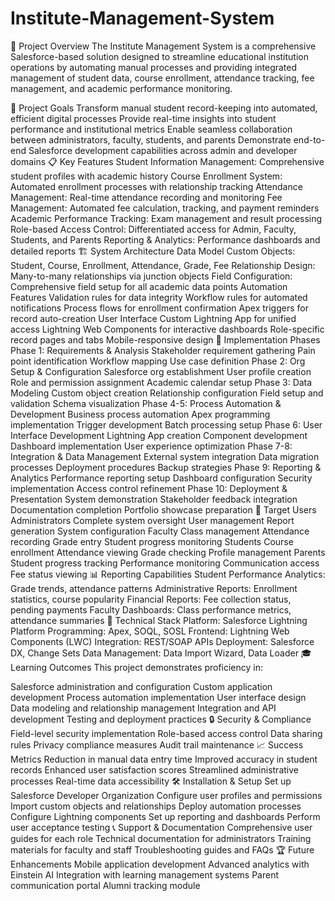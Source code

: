 # Institute-Management-System
📖 Project Overview
The Institute Management System is a comprehensive Salesforce-based solution designed to streamline educational institution operations by automating manual processes and providing integrated management of student data, course enrollment, attendance tracking, fee management, and academic performance monitoring.

🎯 Project Goals
Transform manual student record-keeping into automated, efficient digital processes
Provide real-time insights into student performance and institutional metrics
Enable seamless collaboration between administrators, faculty, students, and parents
Demonstrate end-to-end Salesforce development capabilities across admin and developer domains
📋 Key Features
Student Information Management: Comprehensive student profiles with academic history
Course Enrollment System: Automated enrollment processes with relationship tracking
Attendance Management: Real-time attendance recording and monitoring
Fee Management: Automated fee calculation, tracking, and payment reminders
Academic Performance Tracking: Exam management and result processing
Role-based Access Control: Differentiated access for Admin, Faculty, Students, and Parents
Reporting & Analytics: Performance dashboards and detailed reports
🏗️ System Architecture
Data Model
Custom Objects: Student, Course, Enrollment, Attendance, Grade, Fee
Relationship Design: Many-to-many relationships via junction objects
Field Configuration: Comprehensive field setup for all academic data points
Automation Features
Validation rules for data integrity
Workflow rules for automated notifications
Process flows for enrollment confirmation
Apex triggers for record auto-creation
User Interface
Custom Lightning App for unified access
Lightning Web Components for interactive dashboards
Role-specific record pages and tabs
Mobile-responsive design
🚀 Implementation Phases
Phase 1: Requirements & Analysis
Stakeholder requirement gathering
Pain point identification
Workflow mapping
Use case definition
Phase 2: Org Setup & Configuration
Salesforce org establishment
User profile creation
Role and permission assignment
Academic calendar setup
Phase 3: Data Modeling
Custom object creation
Relationship configuration
Field setup and validation
Schema visualization
Phase 4-5: Process Automation & Development
Business process automation
Apex programming implementation
Trigger development
Batch processing setup
Phase 6: User Interface Development
Lightning App creation
Component development
Dashboard implementation
User experience optimization
Phase 7-8: Integration & Data Management
External system integration
Data migration processes
Deployment procedures
Backup strategies
Phase 9: Reporting & Analytics
Performance reporting setup
Dashboard configuration
Security implementation
Access control refinement
Phase 10: Deployment & Presentation
System demonstration
Stakeholder feedback integration
Documentation completion
Portfolio showcase preparation
👥 Target Users
Administrators
Complete system oversight
User management
Report generation
System configuration
Faculty
Class management
Attendance recording
Grade entry
Student progress monitoring
Students
Course enrollment
Attendance viewing
Grade checking
Profile management
Parents
Student progress tracking
Performance monitoring
Communication access
Fee status viewing
📊 Reporting Capabilities
Student Performance Analytics: Grade trends, attendance patterns
Administrative Reports: Enrollment statistics, course popularity
Financial Reports: Fee collection status, pending payments
Faculty Dashboards: Class performance metrics, attendance summaries
🔧 Technical Stack
Platform: Salesforce Lightning Platform
Programming: Apex, SOQL, SOSL
Frontend: Lightning Web Components (LWC)
Integration: REST/SOAP APIs
Deployment: Salesforce DX, Change Sets
Data Management: Data Import Wizard, Data Loader
🎓 Learning Outcomes
This project demonstrates proficiency in:

Salesforce administration and configuration
Custom application development
Process automation implementation
User interface design
Data modeling and relationship management
Integration and API development
Testing and deployment practices
🔒 Security & Compliance
Field-level security implementation
Role-based access control
Data sharing rules
Privacy compliance measures
Audit trail maintenance
📈 Success Metrics
Reduction in manual data entry time
Improved accuracy in student records
Enhanced user satisfaction scores
Streamlined administrative processes
Real-time data accessibility
🛠️ Installation & Setup
Set up Salesforce Developer Organization
Configure user profiles and permissions
Import custom objects and relationships
Deploy automation processes
Configure Lightning components
Set up reporting and dashboards
Perform user acceptance testing
📞 Support & Documentation
Comprehensive user guides for each role
Technical documentation for administrators
Training materials for faculty and staff
Troubleshooting guides and FAQs
🏆 Future Enhancements
Mobile application development
Advanced analytics with Einstein AI
Integration with learning management systems
Parent communication portal
Alumni tracking module
